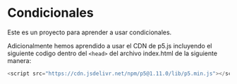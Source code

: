 # Condicionales

Este es un proyecto para aprender a usar condicionales.

Adicionalmente hemos aprendido a usar el CDN de p5.js incluyendo el siguiente codigo dentro del `<head>`
 del archivo index.html de la siguiente manera:

 ```js
 <script src="https://cdn.jsdelivr.net/npm/p5@1.11.0/lib/p5.min.js"></script>
 ```